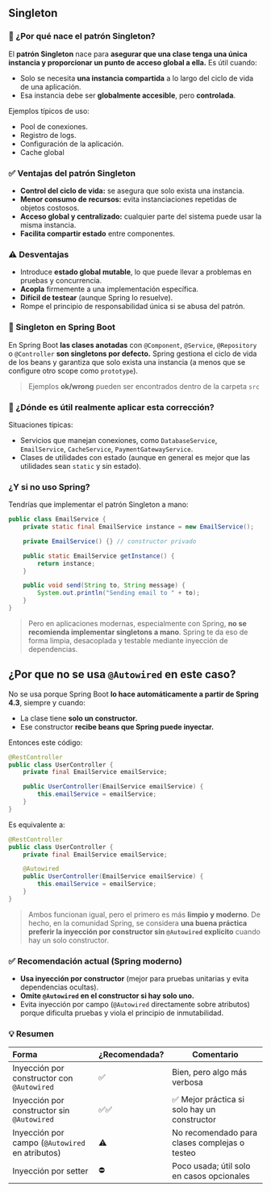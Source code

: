 ## Singleton

### 🧠 ¿Por qué nace el patrón Singleton?

El **patrón Singleton** nace para **asegurar que una clase tenga una única instancia y proporcionar un punto de acceso global a ella.** Es útil cuando:

- Solo se necesita **una instancia compartida** a lo largo del ciclo de vida de una aplicación.
- Esa instancia debe ser **globalmente accesible**, pero **controlada**.

Ejemplos típicos de uso:
- Pool de conexiones.
- Registro de logs.
- Configuración de la aplicación.
- Cache global

### ✅ Ventajas del patrón Singleton
- **Control del ciclo de vida:** se asegura que solo exista una instancia.
- **Menor consumo de recursos:** evita instanciaciones repetidas de objetos costosos.
- **Acceso global y centralizado:** cualquier parte del sistema puede usar la misma instancia.
- **Facilita compartir estado** entre componentes.

### ⚠️ Desventajas
- Introduce **estado global mutable**, lo que puede llevar a problemas en pruebas y concurrencia.
- **Acopla** firmemente a una implementación específica.
- **Difícil de testear** (aunque Spring lo resuelve).
- Rompe el principio de responsabilidad única si se abusa del patrón.

### 🌱 Singleton en Spring Boot
En Spring Boot **las clases anotadas** con `@Component`, `@Service`, `@Repository` o `@Controller` **son singletons por defecto.** 
Spring gestiona el ciclo de vida de los beans y garantiza que solo exista una instancia 
(a menos que se configure otro scope como `prototype`).

> Ejemplos **ok/wrong** pueden ser encontrados dentro de la carpeta `src`

### 🧪 ¿Dónde es útil realmente aplicar esta corrección?
Situaciones típicas:
- Servicios que manejan conexiones, como `DatabaseService`, `EmailService`, `CacheService`, `PaymentGatewayService`.
- Clases de utilidades con estado (aunque en general es mejor que las utilidades sean `static` y sin estado).

### ¿Y si no uso Spring?
Tendrías que implementar el patrón Singleton a mano:

```java
public class EmailService {
    private static final EmailService instance = new EmailService();

    private EmailService() {} // constructor privado

    public static EmailService getInstance() {
        return instance;
    }

    public void send(String to, String message) {
        System.out.println("Sending email to " + to);
    }
}
```
> Pero en aplicaciones modernas, especialmente con Spring, **no se recomienda implementar singletons a mano**. Spring te da eso de forma limpia, desacoplada y testable mediante inyección de dependencias.

## ¿Por que no se usa `@Autowired` en este caso?
No se usa porque Spring Boot **lo hace automáticamente a partir de Spring 4.3**, siempre y cuando:
- La clase tiene **solo un constructor.**
- Ese constructor **recibe beans que Spring puede inyectar.**

Entonces este código: 
```java
@RestController
public class UserController {
    private final EmailService emailService;

    public UserController(EmailService emailService) {
        this.emailService = emailService;
    }
}
```
Es equivalente a: 
```java
@RestController
public class UserController {
    private final EmailService emailService;

    @Autowired
    public UserController(EmailService emailService) {
        this.emailService = emailService;
    }
}
```
> Ambos funcionan igual, pero el primero es más **limpio y moderno**. De hecho, en la comunidad Spring, se considera **una 
buena práctica preferir la inyección por constructor sin `@Autowired` explícito** cuando hay un solo constructor.

### ✅ Recomendación actual (Spring moderno)
- **Usa inyección por constructor** (mejor para pruebas unitarias y evita dependencias ocultas).
- **Omite `@Autowired` en el constructor si hay solo uno.**
- Evita inyección por campo (`@Autowired` directamente sobre atributos) porque dificulta pruebas y viola el principio de inmutabilidad.

### 💡 Resumen
| **Forma**                                       | **¿Recomendada?** | **Comentario**                                |
|:------------------------------------------------|-------------------|-----------------------------------------------|
| Inyección por constructor con `@Autowired`      | ✅                 | Bien, pero algo más verbosa                   |
| Inyección por constructor sin `@Autowired`      | ✅✅                | ✅ Mejor práctica si solo hay un constructor   |
| Inyección por campo (`@Autowired` en atributos) | ⚠️                | No recomendado para clases complejas o testeo |
| Inyección por setter                            | ⛔                 | Poco usada; útil solo en casos opcionales     |
